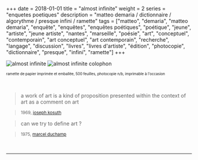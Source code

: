 +++
date = 2018-01-01
title = "almost infinite"
weight = 2
series = "enquetes poetiques"
description = "matteo demaria / dictionnaire / algorythme / presque infini / ramette"
tags = ["matteo", "demaria", "matteo demaria", "enquête", "enquêtes", "enquêtes poétiques", "poétique", "jeune", "artiste", "jeune artiste", "nantes", "marseille", "poésie", "art", "conceptuel", "contemporain", "art conceptuel", "art contemporain", "recherche", "langage", "discussion", "livres", "livres d'artiste", "édition", "photocopie", "dictionnaire", "presque", "infini", "ramette"]
+++

![almost infinite](/images/almost_infinite/almost_infinite.gif)
![almost infinite colophon](/images/almost_infinite/almost_infinite_colophon.gif)

<sup><sup>ramette de papier imprimée et emballée, 500 feuilles, photocopie n/b, imprimable à l'occasion</sup></sup>

<br/>

>a work of art is a kind of proposition presented within the context of art as a comment on art

> <sup>1969, [joseph kosuth](http://www.ubu.com/papers/kosuth_philosophy.html)</sup>

>can we try to define art ?

> <sup>1975, [marcel duchamp](https://www.tate.org.uk/audio-arts/volume-2/number-4)</sup>

<br/>
<hr>
